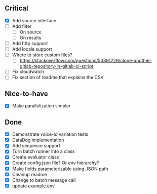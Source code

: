 ## Critical
- [X] Add source interface
- [ ] Add filter
  - [ ] On source
  - [ ] On results
- [ ] Add http support
- [ ] Add locale support
- [ ] Where to store custom files?
  - [ ] https://stackoverflow.com/questions/53391229/clone-another-gitlab-repository-in-gitlab-ci-script
- [ ] Fix cloudwatch
- [ ] Fix section of readme that explains the CSV

## Nice-to-have
- [X] Make parallelization simpler

## Done
- [X] Demonstrate voice-id variation tests
- [X] DataDog implementation
- [X] Add sequence support
- [X] Turn batch runner into a class
- [X] Create evaluator class
- [X] Create config.json file? Or env hierarchy?
- [X] Make fields parameterizable using JSON path
- [X] Cleanup readme
- [X] Change to batch message call
- [X] update example.env
